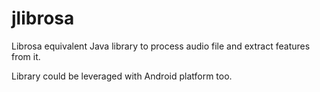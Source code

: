 # jlibrosa
Librosa equivalent Java library to process audio file and extract features from it.

Library could be leveraged with Android platform too.
